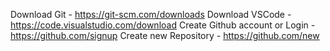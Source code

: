 Download Git - https://git-scm.com/downloads
Download VSCode - https://code.visualstudio.com/download
Create Github account or Login - https://github.com/signup
Create new Repository - https://github.com/new
